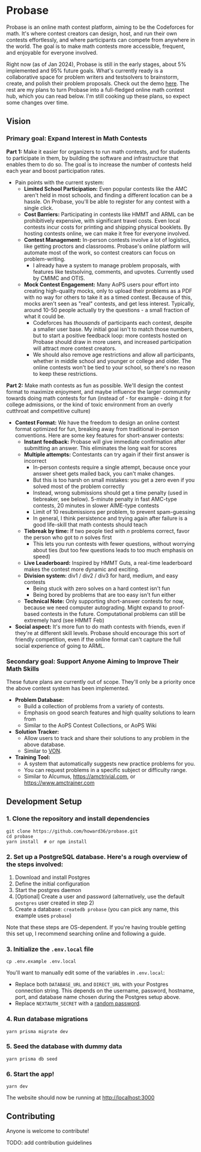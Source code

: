 # Probase

Probase is an online math contest platform, aiming to be the Codeforces for math. It's where contest creators can design, host, and run their own contests effortlessly, and where participants can compete from anywhere in the world. The goal is to make math contests more accessible, frequent, and enjoyable for everyone involved.

Right now (as of Jan 2024), Probase is still in the early stages, about 5% implemented and 95% future goals. What's currently ready is a collaborative space for problem writers and testsolvers to brainstorm, create, and polish their problem proposals. Check out the demo [here](https://probase.app/c/demo). The rest are my plans to turn Probase into a full-fledged online math contest hub, which you can read below. I'm still cooking up these plans, so expect some changes over time.

## Vision

### Primary goal: Expand Interest in Math Contests

**Part 1:** Make it easier for organizers to run math contests, and for students to participate in them, by building the software and infrastructure that enables them to do so. The goal is to increase the number of contests held each year and boost participation rates.
- Pain points with the current system:
	- **Limited School Participation:** Even popular contests like the AMC aren't held in most schools, and finding a different location can be a hassle. On Probase, you'll be able to register for any contest with a single click.
	- **Cost Barriers:** Participating in contests like HMMT and ARML can be prohibitively expensive, with significant travel costs. Even local contests incur costs for printing and shipping physical booklets. By hosting contests online, we can make it free for everyone involved.
	- **Contest Management:** In-person contests involve a lot of logistics, like getting proctors and classrooms. Probase's online platform will automate most of the work, so contest creators can focus on problem-writing.
		- I already have a system to manage problem proposals, with features like testsolving, comments, and upvotes. Currently used by CMIMC and OTIS.
	- **Mock Contest Engagement:** Many AoPS users pour effort into creating high-quality mocks, only to upload their problems as a PDF with no way for others to take it as a timed contest. Because of this, mocks aren't seen as "real" contests, and get less interest. Typically, around 10-50 people actually try the questions - a small fraction of what it could be.
		- Codeforces has _thousands_ of participants each contest, despite a smaller user base. My initial goal isn't to match those numbers, but to start a positive feedback loop: more contests hosted on Probase should draw in more users, and increased participation will attract more contest creators.
		- We should also remove age restrictions and allow all participants, whether in middle school and younger or college and older. The online contests won't be tied to your school, so there's no reason to keep these restrictions.

**Part 2:** Make math contests as fun as possible. We'll design the contest format to maximize enjoyment, and maybe influence the larger community towards doing math contests for fun (instead of - for example - doing it for college admissions, or the kind of toxic environment from an overly cutthroat and competitive culture)
- **Contest Format:** We have the freedom to design an online contest format optimized for fun, breaking away from traditional in-person conventions. Here are some key features for short-answer contests:
	- **Instant feedback:** Probase will give immediate confirmation after submitting an answer. This eliminates the long wait for scores
	- **Multiple attempts:** Contestants can try again if their first answer is incorrect
		- In-person contests require a single attempt, because once your answer sheet gets mailed back, you can't make changes.
		- But this is too harsh on small mistakes: you get a zero even if you solved most of the problem correctly
		- Instead, wrong submissions should get a time penalty (used in tiebreaker, see below). 5-minute penalty in fast AMC-type contests, 20 minutes in slower AIME-type contests
		- Limit of 10 resubmissions per problem, to prevent spam-guessing
		- In general, I think persistence and trying again after failure is a good life-skill that math contests should teach
	- **Tiebreak by time:** If two people tied with $n$ problems correct, favor the person who got to $n$ solves first
		- This lets you run contests with fewer questions, without worrying about ties (but too few questions leads to too much emphasis on speed)
	- **Live Leaderboard:** Inspired by HMMT Guts, a real-time leaderboard makes the contest more dynamic and exciting.
	- **Division system:** div1 / div2 / div3 for hard, medium, and easy contests
		- Being stuck with zero solves on a hard contest isn't fun
		- Being bored by problems that are too easy isn't fun either
	- **Technical Note:** Only supporting short-answer contests for now, because we need computer autograding. Might expand to proof-based contests in the future. Computational problems can still be extremely hard (see HMMT Feb)
- **Social aspect:** It's more fun to do math contests with friends, even if they're at different skill levels. Probase should encourage this sort of friendly competition, even if the online format can't capture the full social experience of going to ARML.

### Secondary goal: Support Anyone Aiming to Improve Their Math Skills

These future plans are currently out of scope. They'll only be a priority once the above contest system has been implemented.
- **Problem Database:**
	- Build a collection of problems from a variety of contests.
	- Emphasis on good search features and high quality solutions to learn from
	- Similar to the AoPS Contest Collections, or AoPS Wiki
- **Solution Tracker:**
	- Allow users to track and share their solutions to any problem in the above database.
	- Similar to [VON](https://github.com/vEnhance/von/).
- **Training Tool:**
	- A system that automatically suggests new practice problems for you.
	- You can request problems in a specific subject or difficulty range.
	- Similar to Alcumus, https://amctrivial.com, or https://www.amctrainer.com

## Development Setup

### 1. Clone the repository and install dependencies

```
git clone https://github.com/howard36/probase.git
cd probase
yarn install  # or npm install
```

### 2. Set up a PostgreSQL database. Here's a rough overview of the steps involved:

1. Download and install Postgres
2. Define the initial configuration
3. Start the postgres daemon
4. [Optional] Create a user and password (alternatively, use the default `postgres` user created in step 2)
5. Create a database: `createdb probase` (you can pick any name, this example uses `probase`)

Note that these steps are OS-dependent. If you're having trouble getting this set up, I recommend searching online and following a guide.

### 3. Initialize the `.env.local` file

```
cp .env.example .env.local
```

You'll want to manually edit some of the variables in `.env.local`:

- Replace both `DATABASE_URL` and `DIRECT_URL` with your Postgres connection string. This depends on the username, password, hostname, port, and database name chosen during the Postgres setup above.
- Replace `NEXTAUTH_SECRET` with a [random password](https://www.random.org/passwords/?num=1&len=32&format=html&rnd=new).

### 4. Run database migrations

```
yarn prisma migrate dev
```

### 5. Seed the database with dummy data

```
yarn prisma db seed
```

### 6. Start the app!

```
yarn dev
```

The website should now be running at <http://localhost:3000>

## Contributing

Anyone is welcome to contribute!

TODO: add contribution guidelines
